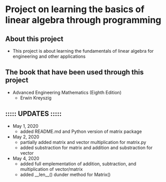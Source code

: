 # Project on learning the basics of linear algebra through programming

## About this project
- This project is about learning the fundamentals of linear algebra for engineering and other applications

## The book that have been used through this project
- Advanced Engineering Mathematics (Eighth Edition)
	- Erwin Kreyszig

## ::::: UPDATES :::::
- May 1, 2020
	- added README.md and Python version of matrix package
- May 2, 2020
	- partially added matrix and vector multiplication for matrix.py
	- added substraction for matrix and addition and substraction for vector
- May 4, 2020
	- added full emplementation of addition, subtraction, and multiplication of vector/matrix
	- added \_\_len\_\_() dunder method for Matrix()
